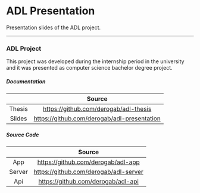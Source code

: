 # ADL Presentation

Presentation slides of the ADL project.

---
### ADL Project
This project was developed during the internship period in the university and it was presented as computer science bachelor degree project.

##### Documentation
| | Source |
|:-------------------------:|:-------------------------:|
|Thesis|https://github.com/derogab/adl-thesis|
|Slides|https://github.com/derogab/adl-presentation|

##### Source Code
| | Source |
|:------:|:---------:|
|App|https://github.com/derogab/adl-app|
|Server|https://github.com/derogab/adl-server|
|Api|https://github.com/derogab/adl-api|
